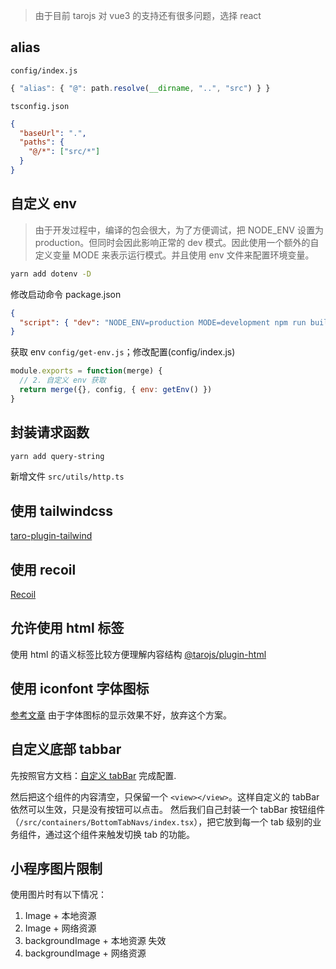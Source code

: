 > 由于目前 tarojs 对 vue3 的支持还有很多问题，选择 react

## alias

`config/index.js`

```js
{ "alias": { "@": path.resolve(__dirname, "..", "src") } }
```

`tsconfig.json`

```json
{
  "baseUrl": ".",
  "paths": {
    "@/*": ["src/*"]
  }
}
```

## 自定义 env

> 由于开发过程中，编译的包会很大，为了方便调试，把 NODE_ENV 设置为 production。但同时会因此影响正常的 dev 模式。因此使用一个额外的自定义变量 MODE 来表示运行模式。并且使用 env 文件来配置环境变量。

```bash
yarn add dotenv -D
```

修改启动命令 package.json

```json
{
  "script": { "dev": "NODE_ENV=production MODE=development npm run build:weapp -- --watch" }
}
```

获取 env `config/get-env.js`；修改配置(config/index.js)

```js
module.exports = function(merge) {
  // 2. 自定义 env 获取
  return merge({}, config, { env: getEnv() })
}
```

## 封装请求函数

```bash
yarn add query-string
```

新增文件 `src/utils/http.ts`

## 使用 tailwindcss

[taro-plugin-tailwind](https://github.com/pcdotfan/taro-plugin-tailwind)

## 使用 recoil

[Recoil](https://recoiljs.org/docs/introduction/getting-started)

## 允许使用 html 标签

使用 html 的语义标签比较方便理解内容结构
[@tarojs/plugin-html](https://taro-docs.jd.com/taro/docs/use-h5/)

## 使用 iconfont 字体图标

[参考文章](https://www.duoguyu.com/smart/42.html)
由于字体图标的显示效果不好，放弃这个方案。

## 自定义底部 tabbar

先按照官方文档：[自定义 tabBar](https://developers.weixin.qq.com/miniprogram/dev/framework/ability/custom-tabbar.html) 完成配置.

然后把这个组件的内容清空，只保留一个 `<view></view>`。这样自定义的 tabBar 依然可以生效，只是没有按钮可以点击。
然后我们自己封装一个 tabBar 按钮组件（`/src/containers/BottomTabNavs/index.tsx`），把它放到每一个 tab 级别的业务组件，通过这个组件来触发切换 tab 的功能。

## 小程序图片限制

使用图片时有以下情况：

1. Image + 本地资源
2. Image + 网络资源
3. backgroundImage + 本地资源 失效
4. backgroundImage + 网络资源
